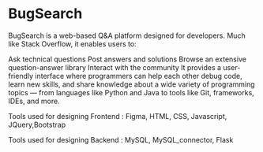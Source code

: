 # BugSearch

BugSearch is a web-based Q&A platform designed for developers. Much like Stack Overflow, it enables users to:

Ask technical questions
Post answers and solutions
Browse an extensive question-answer library
Interact with the community
It provides a user-friendly interface where programmers can help each other debug code, learn new skills, and share knowledge about a wide variety of programming topics — from languages like Python and Java to tools like Git, frameworks, IDEs, and more.


Tools used for designing Frontend : Figma, HTML, CSS, Javascript, JQuery,Bootstrap

Tools used for designing Backend : MySQL, MySQL_connector, Flask
